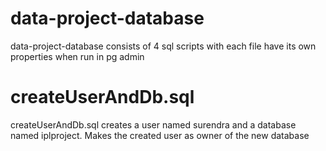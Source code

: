 # data-project-database

data-project-database consists of 4 sql scripts with each file have its own properties when run in pg admin

# createUserAndDb.sql
createUserAndDb.sql creates a user named surendra and a database named iplproject. Makes the created user as owner of the new database


